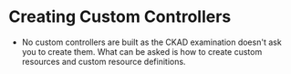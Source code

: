 # Creating Custom Controllers
- No custom controllers are built as the CKAD examination doesn't ask you to create them. What can be asked is how to create custom resources and custom resource definitions.
